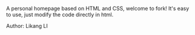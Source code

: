 A personal homepage based on HTML and CSS, welcome to fork!
It's easy to use, just modify the code directly in html.

Author: Likang LI
